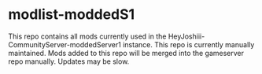 # modlist-moddedS1

This repo contains all mods currently used in the HeyJoshiii-CommunityServer-moddedServer1 instance.
This repo is currently manually maintained. Mods added to this repo will be merged into the gameserver repo manually. Updates may be slow.